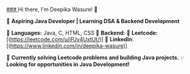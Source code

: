 [### ](https://github.com/deepika546/deepika546/edit/main/README.md)
Hi there, I'm Deepika Wasure! 👋

🚀 **Aspiring Java Developer | Learning DSA & Backend Development**

🔹 **Languages:** Java, C, HTML, CSS
🔹 **Backend:** 
🔹 **Leetcode:** [(https://leetcode.com/u/iPJv4UxtUt/)]
🔹 **LinkedIn:** [(https://www.linkedin.com/in/deepika-wasure)]

📌 **Currently solving Leetcode problems and building Java projects.**
💡 **Looking for opportunities in Java Development!**
